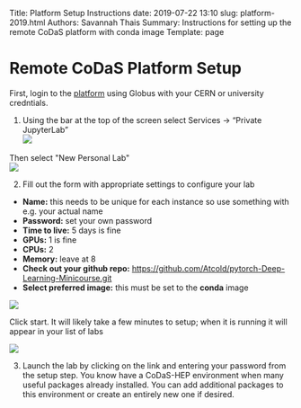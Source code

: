 Title: Platform Setup Instructions date: 2019-07-22 13:10 slug: platform-2019.html Authors: Savannah Thais Summary: Instructions for setting up the remote CoDaS platform with conda image Template: page

# Remote CoDaS Platform Setup

First, login to the [platform](https://ml-front.nautilus.optiputer.net) using Globus with your CERN or university credntials.

1. Using the bar at the top of the screen select Services -> “Private JupyterLab”  
![](/images/setup_1.png)

Then select "New Personal Lab"  
![]({filename}/images/setup_2.png)

2. Fill out the form with appropriate settings to configure your lab  
  * **Name:** this needs to be unique for each instance so use something with e.g. your actual name  
  * **Password:** set your own password  
  * **Time to live:** 5 days is fine  
  * **GPUs:** 1 is fine  
  * **CPUs:** 2  
  * **Memory:** leave at 8  
  * **Check out your github repo:** https://github.com/Atcold/pytorch-Deep-Learning-Minicourse.git  
  * **Select preferred image:** this must be set to the **conda** image  

![]({filename}/images/setup_3.png)

Click start. It will likely take a few minutes to setup; when it is running it will appear in your list of labs

![]({filename}/images/setup_4.png)

3. Launch the lab by clicking on the link and entering your password from the setup step. You know have a CoDaS-HEP environment when many useful packages already installed. You can add additional packages to this environment or create an entirely new one if desired.